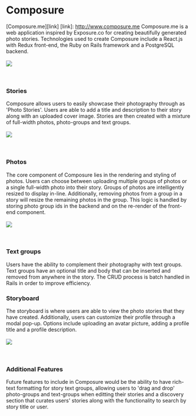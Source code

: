 # Composure

[Composure.me][link]
[link]: http://www.composure.me
Composure.me is a web application inspired by Exposure.co for creating beautifully generated photo stories. Technologies used to create Composure include a React.js with Redux front-end, the Ruby on Rails framework and a PostgreSQL backend.
<br><br>
<img src="https://cloud.githubusercontent.com/assets/15305961/18375862/b9cef2a4-760e-11e6-9ca5-ec643747ad28.png" >
<br><br><br>

### Stories
Composure allows users to easily showcase their photography through as 'Photo Stories'. Users are able to add a title and description to their story along with an uploaded cover image. Stories are then created with a mixture of full-width photos, photo-groups and text groups.
<br><br>
<img src="https://cloud.githubusercontent.com/assets/15305961/18375864/b9d661f6-760e-11e6-963d-4c2bdbfd09a0.png">
<br><br><br>

### Photos
The core component of Composure lies in the rendering and styling of photos. Users can choose between uploading multiple groups of photos or a single full-width photo into their story. Groups of photos are intelligently resized to display in-line. Additionally, removing photos from a group in a story will resize the remaining photos in the group. This logic is handled by storing photo group ids in the backend and on the re-render of the front-end component.
<br><br>
<img src="https://cloud.githubusercontent.com/assets/15305961/18375861/b9ce4430-760e-11e6-9516-dfa88d152a1a.png">
<br><br><br>

### Text groups
Users have the ability to complement their photography with text groups. Text groups have an optional title and body that can be inserted and removed from anywhere in the story. The CRUD process is batch handled in Rails in order to improve efficiency.

### Storyboard
The storyboard is where users are able to view the photo stories that they have created. Additionally, users can customize their profile through a modal pop-up. Options include uploading an avatar picture, adding a profile title and a profile description.
<br><br>
<img src="https://cloud.githubusercontent.com/assets/15305961/18375863/b9d44d30-760e-11e6-81a0-26ed7cae7a85.png">
<br><br><br>

### Additional Features
Future features to include in Composure would be the ability to have rich-text formatting for story text groups, allowing users to 'drag and drop' photo-groups and text-groups when editting their stories and a discovery section that curates users' stories along with the functionality to search by story title or user.

